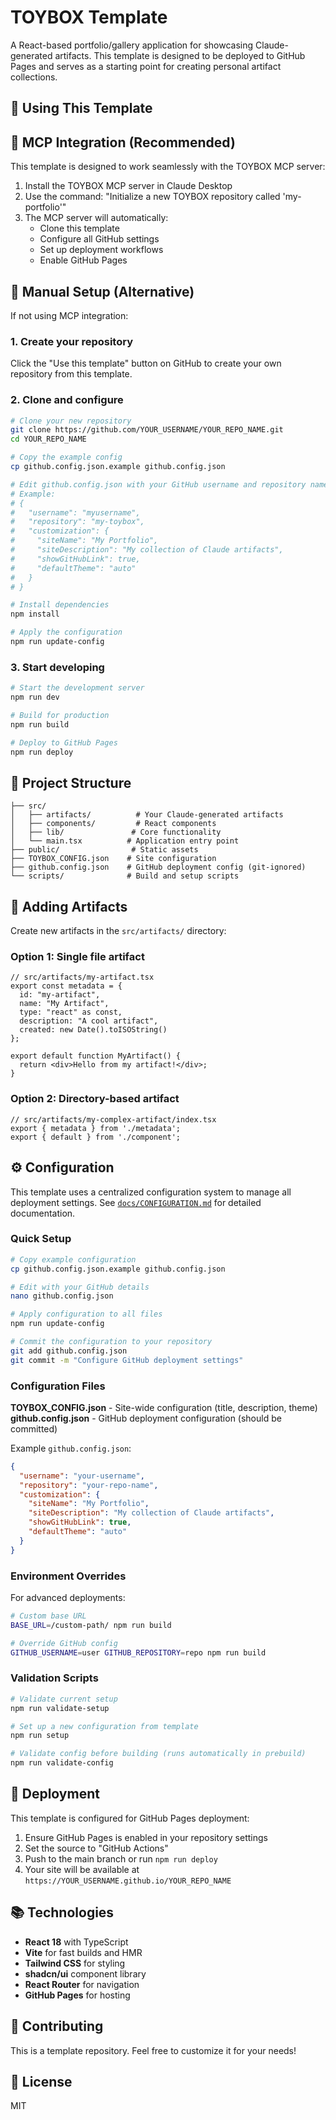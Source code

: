 # TOYBOX Template

A React-based portfolio/gallery application for showcasing Claude-generated artifacts. This template is designed to be deployed to GitHub Pages and serves as a starting point for creating personal artifact collections.

## 🚀 Using This Template

## 🤖 MCP Integration (Recommended)

This template is designed to work seamlessly with the TOYBOX MCP server:

1. Install the TOYBOX MCP server in Claude Desktop
2. Use the command: "Initialize a new TOYBOX repository called 'my-portfolio'"
3. The MCP server will automatically:
   - Clone this template
   - Configure all GitHub settings
   - Set up deployment workflows
   - Enable GitHub Pages

## 🔧 Manual Setup (Alternative)

If not using MCP integration:

### 1. Create your repository

Click the "Use this template" button on GitHub to create your own repository from this template.

### 2. Clone and configure

```bash
# Clone your new repository
git clone https://github.com/YOUR_USERNAME/YOUR_REPO_NAME.git
cd YOUR_REPO_NAME

# Copy the example config
cp github.config.json.example github.config.json

# Edit github.config.json with your GitHub username and repository name
# Example:
# {
#   "username": "myusername",
#   "repository": "my-toybox",
#   "customization": {
#     "siteName": "My Portfolio",
#     "siteDescription": "My collection of Claude artifacts",
#     "showGitHubLink": true,
#     "defaultTheme": "auto"
#   }
# }

# Install dependencies
npm install

# Apply the configuration
npm run update-config
```

### 3. Start developing

```bash
# Start the development server
npm run dev

# Build for production
npm run build

# Deploy to GitHub Pages
npm run deploy
```

## 📁 Project Structure

```
├── src/
│   ├── artifacts/          # Your Claude-generated artifacts
│   ├── components/         # React components
│   ├── lib/               # Core functionality
│   └── main.tsx          # Application entry point
├── public/                # Static assets
├── TOYBOX_CONFIG.json    # Site configuration
├── github.config.json    # GitHub deployment config (git-ignored)
└── scripts/              # Build and setup scripts
```

## 🎨 Adding Artifacts

Create new artifacts in the `src/artifacts/` directory:

### Option 1: Single file artifact
```tsx
// src/artifacts/my-artifact.tsx
export const metadata = {
  id: "my-artifact",
  name: "My Artifact",
  type: "react" as const,
  description: "A cool artifact",
  created: new Date().toISOString()
};

export default function MyArtifact() {
  return <div>Hello from my artifact!</div>;
}
```

### Option 2: Directory-based artifact
```tsx
// src/artifacts/my-complex-artifact/index.tsx
export { metadata } from './metadata';
export { default } from './component';
```

## ⚙️ Configuration

This template uses a centralized configuration system to manage all deployment settings. See [`docs/CONFIGURATION.md`](docs/CONFIGURATION.md) for detailed documentation.

### Quick Setup

```bash
# Copy example configuration
cp github.config.json.example github.config.json

# Edit with your GitHub details
nano github.config.json

# Apply configuration to all files
npm run update-config

# Commit the configuration to your repository
git add github.config.json
git commit -m "Configure GitHub deployment settings"
```

### Configuration Files

**TOYBOX_CONFIG.json** - Site-wide configuration (title, description, theme)
**github.config.json** - GitHub deployment configuration (should be committed)

Example `github.config.json`:
```json
{
  "username": "your-username",
  "repository": "your-repo-name",
  "customization": {
    "siteName": "My Portfolio",
    "siteDescription": "My collection of Claude artifacts",
    "showGitHubLink": true,
    "defaultTheme": "auto"
  }
}
```

### Environment Overrides

For advanced deployments:
```bash
# Custom base URL
BASE_URL=/custom-path/ npm run build

# Override GitHub config
GITHUB_USERNAME=user GITHUB_REPOSITORY=repo npm run build
```

### Validation Scripts

```bash
# Validate current setup
npm run validate-setup

# Set up a new configuration from template
npm run setup

# Validate config before building (runs automatically in prebuild)
npm run validate-config
```

## 🚀 Deployment

This template is configured for GitHub Pages deployment:

1. Ensure GitHub Pages is enabled in your repository settings
2. Set the source to "GitHub Actions"
3. Push to the main branch or run `npm run deploy`
4. Your site will be available at `https://YOUR_USERNAME.github.io/YOUR_REPO_NAME`

## 📚 Technologies

- **React 18** with TypeScript
- **Vite** for fast builds and HMR
- **Tailwind CSS** for styling
- **shadcn/ui** component library
- **React Router** for navigation
- **GitHub Pages** for hosting

## 🤝 Contributing

This is a template repository. Feel free to customize it for your needs!

## 📄 License

MIT